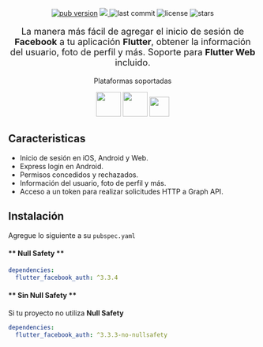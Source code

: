 <!-- ![image](https://user-images.githubusercontent.com/15864336/101827170-f5ce3180-3afd-11eb-9a60-5933a15f337b.png) -->

<p align="center">
  <a href="https://pub.dev/packages/flutter_facebook_auth"><img alt="pub version" src="https://img.shields.io/pub/v/flutter_facebook_auth?color=%2300b0ff&label=flutter_facebook_auth&style=flat-square"></a>
  <a href="https://codecov.io/gh/darwin-morocho/flutter-facebook-auth">
  <img src="https://codecov.io/gh/darwin-morocho/flutter-facebook-auth/branch/master/graph/badge.svg?token=XEXUNVP0UK"/>
  </a>
  <img alt="last commit" src="https://img.shields.io/github/last-commit/the-meedu-app/flutter-facebook-auth?color=%23ffa000&style=flat-square"/>
  <img alt="license" src="https://img.shields.io/github/license/the-meedu-app/flutter-facebook-auth?style=flat-square"/>
  <img alt="stars" src="https://img.shields.io/github/stars/the-meedu-app/flutter-facebook-auth?style=social"/>
</p>

<div style="text-align: center">
<p style="font-size:18px;">La manera más fácil de agregar el inicio de sesión de <b>Facebook</b> a tu aplicación <b>Flutter</b>, obtener la información del usuario, foto de perfil y más. Soporte para <b>Flutter Web</b> incluido.</p>
  <p>Plataformas soportadas</p>
  <div>
    <img src="/assets/android.png" width="50" />
    <img src="/assets/ios.png" width="50" />
    <img src="/assets/web.png" width="40" />
  </div>
</div>

## Caracteristicas

- Inicio de sesión en iOS, Android y Web.
- Express login en Android.
- Permisos concedidos y rechazados.
- Información del usuario, foto de perfil y más.
- Acceso a un token para realizar solicitudes HTTP a Graph API.

## Instalación

Agregue lo siguiente a su `pubspec.yaml`

<!-- tabs:start -->

#### ** Null Safety **

```yaml
dependencies:
  flutter_facebook_auth: ^3.3.4
```

#### ** Sin Null Safety **
Si tu proyecto no utiliza **Null Safety**

```yaml
dependencies:
  flutter_facebook_auth: ^3.3.3-no-nullsafety
```

<!-- tabs:end -->
